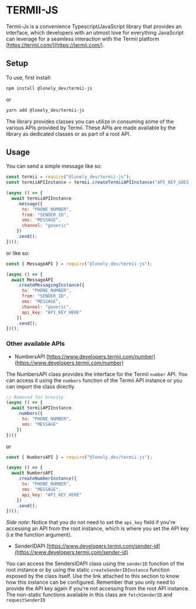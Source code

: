 TERMII-JS
==============================================================================================================================

Termii-Js is a convenience Typescript/JavaScript library that provides an interface, which developers with an utmost love for everything JavaScript can leverage for a seamless interaction with the Termii platform [https://termii.com/](https://termii.com/).


## Setup

To use, first install:

```sh
npm install @lonely_dev/termii-js
```

or

```sh
yarn add @lonely_dev/termii-js
```

The library provides classes you can utilize in consuming some of the various APIs provided by Termii. These APIs are made available by the library as dedicated classes or as part of a root API.

## Usage

You can send a simple message like so:

```javascript
const termii = require("@lonely_dev/termii-js");
const termiiAPIInstance = termii.createTermiiAPIInstance("API_KEY_GOES_HERE"); // You can also use destructuring instead

(async () => {
  await termiiAPIInstance
    .message({
      to: "PHONE_NUMBER",
      from: "SENDER_ID",
      sms: "MESSAGE",
      channel: "generic"
    })
    .send();
})();
```

or like so:

```javascript
const { MessageAPI } = require("@lonely_dev/termii-js");

(async () => {
  await MessageAPI
    .createMessagingInstance({
      to: "PHONE_NUMBER",
      from: "SENDER_ID",
      sms: "MESSAGE",
      channel: "generic",
      api_key: "API_KEY_HERE"
    })
    .send();
})();
```

### Other available APIs

* NumbersAPI [https://www.developers.termii.com/number](https://www.developers.termii.com/number)

The NumbersAPI class provides the interface for the Termii `number` API. You can access it using the `numbers` function of the Termii API instance or you can import the class directly.

```javascript
// Removed for brevity
(async () => {
  await termiiAPIInstance
    .numbers({
      to: "PHONE_NUMBER",
      sms: "MESSAGE"
    })
})()
```

or

```javascript
const { NumbersAPI } = require("@lonely_dev/termii-js");

(async () => {
  await NumbersAPI
    .createNumberInstance({
      to: "PHONE_NUMBER",
      sms: "MESSAGE",
      api_key: "API_KEY_HERE"
    })
    .send();
})();
```

*Side note:* Notice that you do not need to set the `api_key` field if you're accessing an API from the root instance, which is where you set the API key (i.e the function argument).


* SenderIDAPI [https://www.developers.termii.com/sender-id](https://www.developers.termii.com/sender-id)

You can access the SendersIDAPI class using the `senderID` function of the root instance or by using the static `createSenderIDInstance` function exposed by the class itself. Use the link attached to this section to know how this instance can be configured. Remember that you only need to provide the API key again if you're not accessing from the root API instance. The non-static functions available in this class are `fetchSenderID` and `requestSenderID`